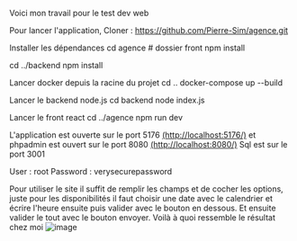 Voici mon travail pour le test dev web

Pour lancer l'application,
Cloner : https://github.com/Pierre-Sim/agence.git

Installer les dépendances
cd agence      # dossier front
npm install

cd ../backend
npm install

Lancer docker depuis la racine du projet
cd ..
docker-compose up --build

Lancer le backend node.js
cd backend
node index.js

Lancer le front react
cd ../agence
npm run dev

L'application est ouverte sur le port 5176 [(http://localhost:5176/)](http://localhost:5176/) et phpadmin est ouvert sur le port 8080 [(http://localhost:8080/)](http://localhost:8080/)
Sql est sur le port 3001

User : root
Password : verysecurepassword

Pour utiliser le site il suffit de remplir les champs et de cocher les options, juste pour les disponibilités il faut choisir une date avec le calendrier et écrire l'heure ensuite puis valider avec le bouton en dessous.
Et ensuite valider le tout avec le bouton envoyer.
Voilà à quoi ressemble le résultat chez moi
![image](https://github.com/user-attachments/assets/7977e67e-1a9e-4a02-9b3c-1009b34cc94e)
